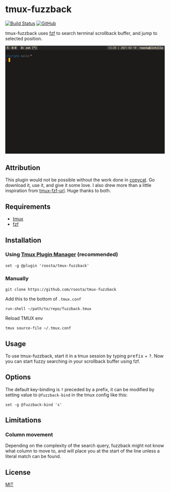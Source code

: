 # tmux-fuzzback

[![Build Status](https://travis-ci.com/roosta/tmux-fuzzback.svg?branch=master)](https://travis-ci.com/roosta/tmux-fuzzback)
[![GitHub](https://img.shields.io/badge/License-MIT-%232C78BF)](https://github.com/roosta/tmux-fuzzback/blob/master/LICENSE)

tmux-fuzzback uses [fzf](https://github.com/junegunn/fzf) to search terminal
scrollback buffer, and jump to selected position.

![preview](https://raw.githubusercontent.com/roosta/assets/master/tmux-fuzzback/preview.gif)

## Attribution

This plugin would not be possible without the work done in
[copycat](https://github.com/tmux-plugins/tmux-copycat). Go download it, use
it, and give it some love. I also drew more than a little inspiration from
[tmux-fzf-url](https://github.com/wfxr/tmux-fzf-url). Huge thanks to both.

## Requirements

- [tmux](https://github.com/tmux/tmux)
- [fzf](https://github.com/junegunn/fzf)

## Installation

### Using [Tmux Plugin Manager](https://github.com/tmux-plugins/tpm) (recommended)

```
set -g @plugin 'roosta/tmux-fuzzback'
```

### Manually
```shell
git clone https://github.com/roosta/tmux-fuzzback
```

Add this to the bottom of `.tmux.conf`
```
run-shell ~/path/to/repo/fuzzback.tmux
```

Reload TMUX env
```shell
tmux source-file ~/.tmux.conf
```

## Usage

To use tmux-fuzzback, start it in a tmux session by typing <kbd>prefix</kbd> +
<kbd>?</kbd>. Now you can start fuzzy searching in your scrollback buffer using
fzf.

## Options

The default key-binding is `?` preceded by a prefix, it can be modified by
setting value to `@fuzzback-bind` in the tmux config like this:

``` tmux
set -g @fuzzback-bind 's'
```

## Limitations

### Column movement

Depending on the complexity of the search query, fuzzback might not know what
column to move to, and will place you at the start of the line unless a literal
match can be found.

## License

[MIT](https://github.com/roosta/tmux-fuzzback/blob/master/LICENSE)
